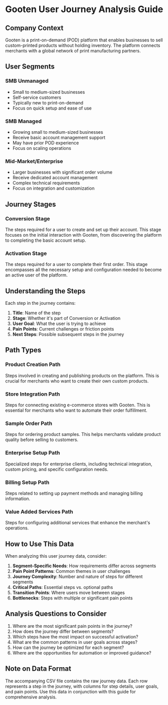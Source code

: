 # Gooten User Journey Analysis Guide

## Company Context
Gooten is a print-on-demand (POD) platform that enables businesses to sell custom-printed products without holding inventory. The platform connects merchants with a global network of print manufacturing partners.

## User Segments

### SMB Unmanaged
- Small to medium-sized businesses
- Self-service customers
- Typically new to print-on-demand
- Focus on quick setup and ease of use

### SMB Managed
- Growing small to medium-sized businesses
- Receive basic account management support
- May have prior POD experience
- Focus on scaling operations

### Mid-Market/Enterprise
- Larger businesses with significant order volume
- Receive dedicated account management
- Complex technical requirements
- Focus on integration and customization

## Journey Stages

### Conversion Stage
The steps required for a user to create and set up their account. This stage focuses on the initial interaction with Gooten, from discovering the platform to completing the basic account setup.

### Activation Stage
The steps required for a user to complete their first order. This stage encompasses all the necessary setup and configuration needed to become an active user of the platform.

## Understanding the Steps

Each step in the journey contains:
1. **Title**: Name of the step
2. **Stage**: Whether it's part of Conversion or Activation
3. **User Goal**: What the user is trying to achieve
4. **Pain Points**: Current challenges or friction points
5. **Next Steps**: Possible subsequent steps in the journey

## Path Types

### Product Creation Path
Steps involved in creating and publishing products on the platform. This is crucial for merchants who want to create their own custom products.

### Store Integration Path
Steps for connecting existing e-commerce stores with Gooten. This is essential for merchants who want to automate their order fulfillment.

### Sample Order Path
Steps for ordering product samples. This helps merchants validate product quality before selling to customers.

### Enterprise Setup Path
Specialized steps for enterprise clients, including technical integration, custom pricing, and specific configuration needs.

### Billing Setup Path
Steps related to setting up payment methods and managing billing information.

### Value Added Services Path
Steps for configuring additional services that enhance the merchant's operations.

## How to Use This Data

When analyzing this user journey data, consider:
1. **Segment-Specific Needs**: How requirements differ across segments
2. **Pain Point Patterns**: Common themes in user challenges
3. **Journey Complexity**: Number and nature of steps for different segments
4. **Critical Paths**: Essential steps vs. optional paths
5. **Transition Points**: Where users move between stages
6. **Bottlenecks**: Steps with multiple or significant pain points

## Analysis Questions to Consider

1. Where are the most significant pain points in the journey?
2. How does the journey differ between segments?
3. Which steps have the most impact on successful activation?
4. What are the common patterns in user goals across stages?
5. How can the journey be optimized for each segment?
6. Where are the opportunities for automation or improved guidance?

## Note on Data Format
The accompanying CSV file contains the raw journey data. Each row represents a step in the journey, with columns for step details, user goals, and pain points. Use this data in conjunction with this guide for comprehensive analysis. 
